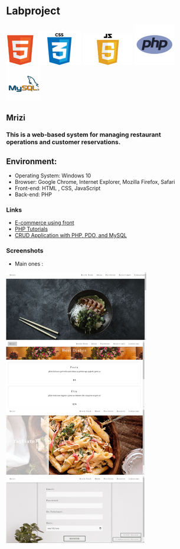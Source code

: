 # Labproject
<img src="assets/images/html5.png" alt="assets/html logo" width="80"> <img src="assets/images/css.png" alt="css logo" width="120"> <img src="assets/js/js.png" alt="jS logo" width="135"> <img src="assets/images/logo.png" alt="PHP logo" width="110">  <img src="assets/images/mysql.jpg" alt="mysql logo" width="95">


## Mrizi

### This is a web-based system for managing restaurant operations and customer reservations.

 ## Environment:

- Operating System: Windows 10
- Browser: Google Chrome, Internet Explorer, Mozilla Firefox, Safari
- Front-end: HTML , CSS, JavaScript
- Back-end: PHP

### Links

- [E-commerce using front](https://www.youtube.com/watch?v=18Jvyp60Vbg)
- [PHP Tutorials](https://www.w3schools.com/php/)
- [CRUD Application with PHP, PDO, and MySQL](https://codeshack.io/crud-application-php-pdo-mysql/)

### Screenshots
- Main ones :

<img src="assets/images/Homepage.png" width="380"><img src="assets/images/menu.png"  width="375"> <br> <img src="assets/images/Portfolio.png" width="375"> <img src="assets/images/Rezervimi.png" width="375">
